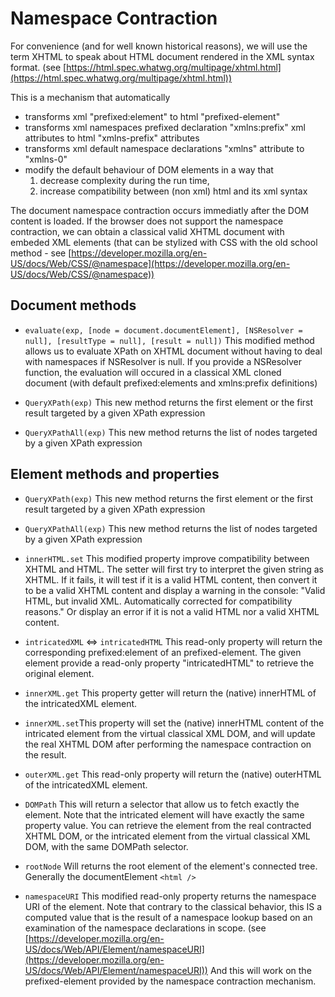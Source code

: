 # Namespace Contraction

For convenience (and for well known historical reasons), we will use the term XHTML to speak about HTML document rendered in the XML syntax format.
(see [https://html.spec.whatwg.org/multipage/xhtml.html](https://html.spec.whatwg.org/multipage/xhtml.html))

This is a mechanism that automatically
- transforms xml "prefixed:element" to html "prefixed-element"
- transforms xml namespaces prefixed declaration "xmlns:prefix" xml attributes to html "xmlns-prefix" attributes
- transforms xml default namespace declarations "xmlns" attribute to "xmlns-0"
- modify the default behaviour of DOM elements in a way that
  1. decrease complexity during the run time,
  2. increase compatibility between (non xml) html and its xml syntax

The document namespace contraction occurs immediatly after the DOM content is loaded.
If the browser does not support the namespace contraction, we can obtain a classical valid XHTML document with embeded XML elements
(that can be stylized with CSS with the old school method - see [https://developer.mozilla.org/en-US/docs/Web/CSS/@namespace](https://developer.mozilla.org/en-US/docs/Web/CSS/@namespace)) 

## Document methods

- `evaluate(exp, [node = document.documentElement], [NSResolver = null], [resultType = null], [result = null])`
This modified method allows us to evaluate XPath on XHTML document without having to deal with namespaces if NSResolver is null.
If you provide a NSResolver function, the evaluation will occured in a classical XML cloned document (with default prefixed:elements and xmlns:prefix definitions)

- `QueryXPath(exp)`
This new method returns the first element or the first result targeted by a given XPath expression

- `QueryXPathAll(exp)`
This new method returns the list of nodes targeted by a given XPath expression

## Element methods and properties

- `QueryXPath(exp)`
This new method returns the first element or the first result targeted by a given XPath expression

- `QueryXPathAll(exp)`
This new method returns the list of nodes targeted by a given XPath expression

- `innerHTML.set` This modified property improve compatibility between XHTML and HTML. The setter will first try to interpret the given string as XHTML.
If it fails, it will test if it is a valid HTML content, then convert it to be a valid XHTML content and display a warning in the console:
"Valid HTML, but invalid XML. Automatically corrected for compatibility reasons."
Or display an error if it is not a valid HTML nor a valid XHTML content.


- `intricatedXML` <=> `intricatedHTML`
This read-only property will return the corresponding prefixed:element of an prefixed-element. The given element provide a read-only
property "intricatedHTML" to retrieve the original element.

- `innerXML.get`
This property getter will return the (native) innerHTML of the intricatedXML element.

- `innerXML.set`This property will set the (native) innerHTML content of the intricated element from the virtual classical XML DOM, and will update the
real XHTML DOM after performing the namespace contraction on the result.


- `outerXML.get`
This read-only property will return the (native) outerHTML of the intricatedXML element.

- `DOMPath` This will return a selector that allow us to fetch exactly the element. Note that the intricated element will have exactly the same property value.
You can retrieve the element from the real contracted XHTML DOM, or the intricated element from the virtual classical XML DOM, with the same DOMPath selector.

- `rootNode`
Will returns the root element of the element's connected tree. Generally the documentElement `<html />`

- `namespaceURI` This modified read-only property returns the namespace URI of the element.
Note that contrary to the classical behavior, this IS a computed value that is the result of a namespace lookup based on an examination of
the namespace declarations in scope. (see [https://developer.mozilla.org/en-US/docs/Web/API/Element/namespaceURI](https://developer.mozilla.org/en-US/docs/Web/API/Element/namespaceURI))
And this will work on the prefixed-element provided by the namespace contraction mechanism.

